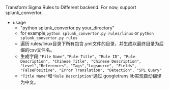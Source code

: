 Transform Sigma Rules to Different backend. For now, support splunk_convertor.

* usage
  * "python splunk_convertor.py your_directory"
  *  for example,`python splunk_convertor.py rules/linux` or `python splunk_convertor.py rules`
  *  遍历 rules/linux目录下所有包含.yml文件的目录，并生成以最终目录为后缀的csv文件名。
  *  生成字段:`"File Name","Rule Title", "Rule ID", "Rule Description", "Chinese Title", "Chinese Description", "Level","References", "Tags","Logsource", "Fields", "FalsePositive", "Error Translation", "Detection", "SPL Query"`
  *  `"Title Name"`和`"Rule Description"`通过 googletrans lib实现自动翻译为中文。
